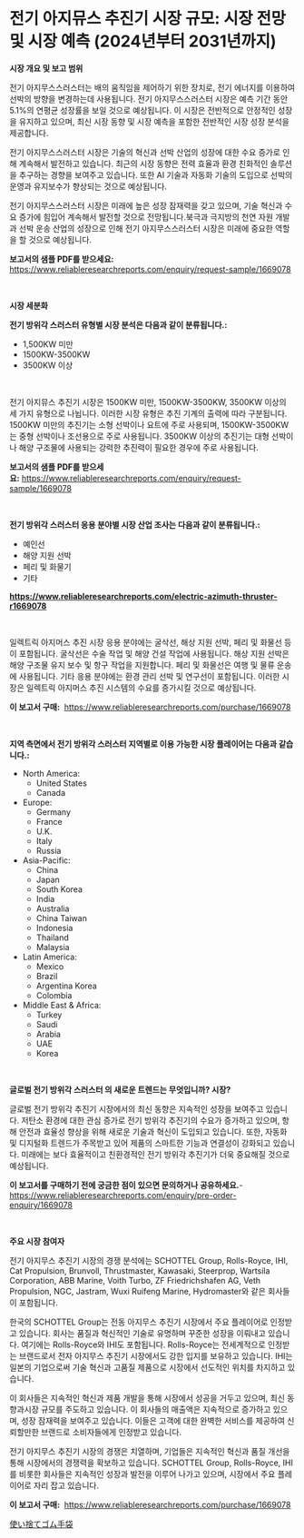 <p><h1>전기 아지뮤스 추진기 시장 규모: 시장 전망 및 시장 예측 (2024년부터 2031년까지)</h1></p><p><strong>시장 개요 및 보고 범위</strong></p>
<p><p>전기 아지무스스러스터는 배의 움직임을 제어하기 위한 장치로, 전기 에너지를 이용하여 선박의 방향을 변경하는데 사용됩니다. 전기 아지무스스러스터 시장은 예측 기간 동안 5.1%의 연평균 성장률을 보일 것으로 예상됩니다. 이 시장은 전반적으로 안정적인 성장을 유지하고 있으며, 최신 시장 동향 및 시장 예측을 포함한 전반적인 시장 성장 분석을 제공합니다.</p><p>전기 아지무스스러스터 시장은 기술의 혁신과 선박 산업의 성장에 대한 수요 증가로 인해 계속해서 발전하고 있습니다. 최근의 시장 동향은 전력 효율과 환경 친화적인 솔루션을 추구하는 경향을 보여주고 있습니다. 또한 AI 기술과 자동화 기술의 도입으로 선박의 운영과 유지보수가 향상되는 것으로 예상됩니다.</p><p>전기 아지무스스러스터 시장은 미래에 높은 성장 잠재력을 갖고 있으며, 기술 혁신과 수요 증가에 힘입어 계속해서 발전할 것으로 전망됩니다.북극과 극지방의 천연 자원 개발과 선박 운송 산업의 성장으로 인해 전기 아지무스스러스터 시장은 미래에 중요한 역할을 할 것으로 예상됩니다.</p></p>
<p><strong>보고서의 샘플 PDF를 받으세요:</strong> <a href="https://www.reliableresearchreports.com/enquiry/request-sample/1669078">https://www.reliableresearchreports.com/enquiry/request-sample/1669078</a></p>
<p>&nbsp;</p>
<p><strong>시장 세분화</strong></p>
<p><strong>전기 방위각 스러스터 유형별 시장 분석은 다음과 같이 분류됩니다.:</strong></p>
<p><ul><li>1,500KW 미만</li><li>1500KW-3500KW</li><li>3500KW 이상</li></ul></p>
<p>&nbsp;</p>
<p><p>전기 아지뮤스 추진기 시장은 1500KW 미만, 1500KW-3500KW, 3500KW 이상의 세 가지 유형으로 나뉩니다. 이러한 시장 유형은 추진 기계의 출력에 따라 구분됩니다. 1500KW 미만의 추진기는 소형 선박이나 요트에 주로 사용되며, 1500KW-3500KW는 중형 선박이나 조선용으로 주로 사용됩니다. 3500KW 이상의 추진기는 대형 선박이나 해양 구조물에 사용되는 강력한 추진력이 필요한 경우에 주로 사용됩니다.</p></p>
<p><strong>보고서의 샘플 PDF를 받으세요:</strong>&nbsp;<a href="https://www.reliableresearchreports.com/enquiry/request-sample/1669078">https://www.reliableresearchreports.com/enquiry/request-sample/1669078</a></p>
<p>&nbsp;</p>
<p><strong> 전기 방위각 스러스터 응용 분야별 시장 산업 조사는 다음과 같이 분류됩니다.:</strong></p>
<p><ul><li>예인선</li><li>해양 지원 선박</li><li>페리 및 화물기</li><li>기타</li></ul></p>
<p><strong><a href="https://www.reliableresearchreports.com/electric-azimuth-thruster-r1669078">https://www.reliableresearchreports.com/electric-azimuth-thruster-r1669078</a></strong></p>
<p>&nbsp;</p>
<p><p>일렉트릭 아지머스 추진 시장 응용 분야에는 굴삭선, 해상 지원 선박, 페리 및 화물선 등이 포함됩니다. 굴삭선은 수술 작업 및 해양 건설 작업에 사용됩니다. 해상 지원 선박은 해양 구조물 유지 보수 및 항구 작업을 지원합니다. 페리 및 화물선은 여행 및 물류 운송에 사용됩니다. 기타 응용 분야에는 환경 관리 선박 및 연구선이 포함됩니다. 이러한 시장은 일렉트릭 아지머스 추진 시스템의 수요를 증가시킬 것으로 예상됩니다.</p></p>
<p><strong>이 보고서 구매:</strong>&nbsp; <a href="https://www.reliableresearchreports.com/purchase/1669078">https://www.reliableresearchreports.com/purchase/1669078</a></p>
<p>&nbsp;</p>
<p><strong>지역 측면에서 전기 방위각 스러스터 지역별로 이용 가능한 시장 플레이어는 다음과 같습니다.:</strong></p>
<p><ul>
    <li>
        North America:
        <ul>
            <li>United States</li>
            <li>Canada</li>
        </ul>
    </li>
    <li>
        Europe:
        <ul>
            <li>Germany</li>
            <li>France</li>
            <li>U.K.</li>
            <li>Italy</li>
            <li>Russia</li>
        </ul>
    </li>
    <li>
        Asia-Pacific:
        <ul>
            <li>China</li>
            <li>Japan</li>
            <li>South Korea</li>
            <li>India</li>
            <li>Australia</li>
            <li>China Taiwan</li>
            <li>Indonesia</li>
            <li>Thailand</li>
            <li>Malaysia</li>
        </ul>
    </li>
    <li>
        Latin America:
        <ul>
            <li>Mexico</li>
            <li>Brazil</li>
            <li>Argentina Korea</li>
            <li>Colombia</li>
        </ul>
    </li>
    <li>
        Middle East & Africa:
        <ul>
            <li>Turkey</li>
            <li>Saudi</li>
            <li>Arabia</li>
            <li>UAE</li>
            <li>Korea</li>
        </ul>
    </li>
    </ul></p>
<p>&nbsp;</p>
<p><strong>글로벌 전기 방위각 스러스터 의 새로운 트렌드는 무엇입니까? 시장?</strong></p>
<p><p>글로벌 전기 방위각 추진기 시장에서의 최신 동향은 지속적인 성장을 보여주고 있습니다. 저탄소 환경에 대한 관심 증가로 전기 방위각 추진기의 수요가 증가하고 있으며, 항해 안전과 효율성 향상을 위해 새로운 기술과 혁신이 도입되고 있습니다. 또한, 자동화 및 디지털화 트렌드가 주목받고 있어 제품의 스마트한 기능과 연결성이 강화되고 있습니다. 미래에는 보다 효율적이고 친환경적인 전기 방위각 추진기가 더욱 중요해질 것으로 예상됩니다.</p></p>
<p><strong>이 보고서를 구매하기 전에 궁금한 점이 있으면 문의하거나 공유하세요.</strong>- <a href="https://www.reliableresearchreports.com/enquiry/pre-order-enquiry/1669078">https://www.reliableresearchreports.com/enquiry/pre-order-enquiry/1669078</a></p>
<p>&nbsp;</p>
<p><strong>주요 시장 참여자</strong></p>
<p><p>전기 아지무스 추진기 시장의 경쟁 분석에는 SCHOTTEL Group, Rolls-Royce, IHI, Cat Propulsion, Brunvoll, Thrustmaster, Kawasaki, Steerprop, Wartsila Corporation, ABB Marine, Voith Turbo, ZF Friedrichshafen AG, Veth Propulsion, NGC, Jastram, Wuxi Ruifeng Marine, Hydromaster와 같은 회사들이 포함됩니다.</p><p>한국의 SCHOTTEL Group는 전동 아지무스 추진기 시장에서 주요 플레이어로 인정받고 있습니다. 회사는 품질과 혁신적인 기술로 유명하며 꾸준한 성장을 이뤄내고 있습니다. 여기에는 Rolls-Royce와 IHI도 포함됩니다. Rolls-Royce는 전세계적으로 인정받는 브랜드로서 전자 아지무스 추진기 시장에서도 강한 입지를 보유하고 있습니다. IHI는 일본의 기업으로써 기술 혁신과 고품질 제품으로 시장에서 선도적인 위치를 차지하고 있습니다.</p><p>이 회사들은 지속적인 혁신과 제품 개발을 통해 시장에서 성공을 거두고 있으며, 최신 동향과시장 규모를 주도하고 있습니다. 이 회사들의 매출액은 지속적으로 증가하고 있으며, 성장 잠재력을 보여주고 있습니다. 이들은 고객에 대한 완벽한 서비스를 제공하여 신뢰할만한 브랜드로 소비자들에게 인정받고 있습니다.</p><p>전기 아지무스 추진기 시장의 경쟁은 치열하며, 기업들은 지속적인 혁신과 품질 개선을 통해 시장에서의 경쟁력을 확보하고 있습니다. SCHOTTEL Group, Rolls-Royce, IHI를 비롯한 회사들은 지속적인 성장과 발전을 이루어 나가고 있으며, 시장에서 주요 플레이어로 자리 잡고 있습니다.</p></p>
<p><strong>이 보고서 구매:</strong>&nbsp;&nbsp;<a href="https://www.reliableresearchreports.com/purchase/1669078">https://www.reliableresearchreports.com/purchase/1669078</a></p>
<p><p><a href="https://github.com/nemesis2824/Market-Research-Report-List-1/blob/main/419392417755.md">使い捨てゴム手袋</a></p></p>